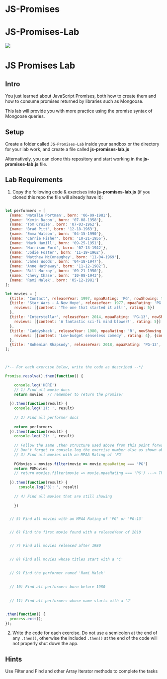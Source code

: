 # JS-Promises


# JS-Promises-Lab

<img src="https://i.imgur.com/PMyzlb1.png">

# JS Promises Lab

## Intro

You just learned about JavaScript Promises, both how to create them and how to consume promises returned by libraries such as Mongoose.

This lab will provide you with more practice using the promise syntax of Mongoose queries.

## Setup

Create a folder called `JS-Promises-Lab` inside your sandbox or the directory for your lab work, and create a file called **js-promises-lab.js** 

Alternatively, you can clone this repository and start working in the **js-promises-lab.js** file.


## Lab Requirements

1. Copy the following code & exercises into **js-promises-lab.js** (if you cloned this repo the file will already have it):

```js

let performers = [
  {name: 'Natalie Portman', born: '06-09-1981'},
  {name: 'Kevin Bacon', born: '07-08-1958'},
  {name: 'Tom Cruise', born: '07-03-1962'},
  {name: 'Brad Pitt', born: '12-18-1963'},
  {name: 'Emma Watson', born: '04-15-1990'},
  {name: 'Carrie Fisher', born: '10-21-1956'},
  {name: 'Mark Hamill', born: '09-25-1951'},
  {name: 'Harrison Ford', born: '07-13-1942'},
  {name: 'Jodie Foster', born: '11-19-1962'},
  {name: 'Matthew McConaughey', born: '11-04-1969'},
  {name: 'James Woods', born: '04-18-1947'},
  {name: 'Anne Hathaway', born: '11-12-1982'},
  {name: 'Bill Murray', born: '09-21-1950'},
  {name: 'Chevy Chase', born: '10-08-1943'},
  {name: 'Rami Malek', born: '05-12-1981'}
];

let movies = [
  {title: 'Contact', releaseYear: 1997, mpaaRating: 'PG', nowShowing: false},
  {title: 'Star Wars - A New Hope', releaseYear: 1977, mpaaRating: 'PG', nowShowing: false,
    reviews: [{content: 'The one that started it all!', rating: 5}]
  },
  {title: 'Interstellar', releaseYear: 2014, mpaaRating: 'PG-13', nowShowing: true,
    reviews: [{content: 'A fantastic sci-fi mind blower!', rating: 5}]
  },
  {title: 'Caddyshack', releaseYear: 1980, mpaaRating: 'R', nowShowing: false,
    reviews: [{content: 'Low-budget senseless comedy', rating: 4}, {content: 'Should not be the classic it is.', rating: 2}]
  },
  {title: 'Bohemian Rhapsody', releaseYear: 2018, mpaaRating: 'PG-13', nowShowing: true}
];



/*-- For each exercise below, write the code as described --*/

Promise.resolve().then(function() {

    console.log('HERE')
    // 1) Find all movie docs
    return movies  // remember to return the promise!
    
  }).then(function(result) {
    console.log('1): ', result)
    
    // 2) Find all performer docs
    
    return performers
  }).then(function(result) {
    console.log('2): ', result)
    
    // Follow the same .then structure used above from this point forward
    // Don't forget to console.log the exercise number also as shown above 
    // 3) Find all movies with an MPAA Rating of 'PG'
    
    PGMovies = movies.filter(movie => movie.mpaaRating === 'PG')
    return PGMovies
    // return movies.filter(movie => movie.mpaaRating === 'PG') ---> This is more concise
  
  }).then(function(result) {
      console.log('3): ', result)
  
    // 4) Find all movies that are still showing
    
    })


  // 5) Find all movies with an MPAA Rating of 'PG' or 'PG-13'


  // 6) Find the first movie found with a releaseYear of 2018


  // 7) Find all movies released after 1980
  

  // 8) Find all movies whose titles start with a 'C'
  

  // 9) Find the performer named 'Rami Malek'
  
  
  // 10) Find all performers born before 1980
  
  
  // 11) Find all performers whose name starts with a 'J'


.then(function() {
  process.exit();
});
```

2. Write the code for each exercise. Do not use a semicolon at the end of any `.then()`, otherwise the included `.then()` at the end of the code will not properly shut down the app.


## Hints

Use Filter and Find and other Array Iterator methods to complete the tasks

